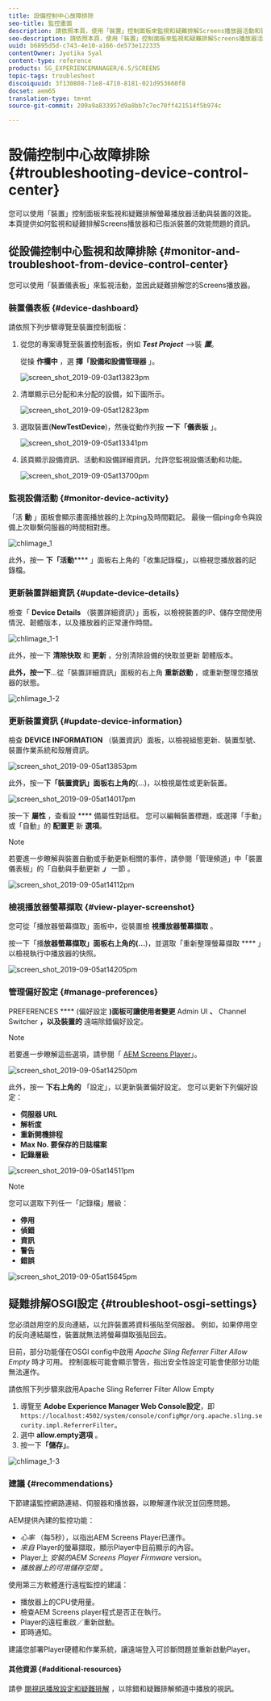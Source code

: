 ```yaml
---
title: 設備控制中心故障排除
seo-title: 監控畫面
description: 請依照本頁，使用「裝置」控制面板來監視和疑難排解Screens播放器活動和裝置的效能。
seo-description: 請依照本頁，使用「裝置」控制面板來監視和疑難排解Screens播放器活動和裝置的效能。
uuid: b6895d5d-c743-4e10-a166-de573e122335
contentOwner: Jyotika Syal
content-type: reference
products: SG_EXPERIENCEMANAGER/6.5/SCREENS
topic-tags: troubleshoot
discoiquuid: 3f130808-71e8-4710-8181-021d953660f8
docset: aem65
translation-type: tm+mt
source-git-commit: 209a9a833957d9a8bb7c7ec70ff421514f5b974c

---
```



# 設備控制中心故障排除 {#troubleshooting-device-control-center}

您可以使用「裝置」控制面板來監視和疑難排解螢幕播放器活動與裝置的效能。 本頁提供如何監視和疑難排解Screens播放器和已指派裝置的效能問題的資訊。

## 從設備控制中心監視和故障排除 {#monitor-and-troubleshoot-from-device-control-center}

您可以使用「裝置儀表板」來監視活動，並因此疑難排解您的Screens播放器。

### 裝置儀表板 {#device-dashboard}

請依照下列步驟導覽至裝置控制面板：

1. 從您的專案導覽至裝置控制面板，例如 ***Test Project*** —&gt;裝 ***置***。

   從操 **作欄中** ，選 **擇「設備和設備管理器** 」。

   ![screen_shot_2019-09-03at13823pm](assets/screen_shot_2019-09-03at13823pm.png)

1. 清單顯示已分配和未分配的設備，如下圖所示。

   ![screen_shot_2019-09-05at12823pm](assets/screen_shot_2019-09-05at12823pm.png)

1. 選取裝置(**NewTestDevice**)，然後從動作列按 **一下「儀表板** 」。

   ![screen_shot_2019-09-05at13341pm](assets/screen_shot_2019-09-05at13341pm.png)

1. 該頁顯示設備資訊、活動和設備詳細資訊，允許您監視設備活動和功能。

   ![screen_shot_2019-09-05at13700pm](assets/screen_shot_2019-09-05at13700pm.png)

### 監視設備活動 {#monitor-device-activity}

「活 **動** 」面板會顯示畫面播放器的上次ping及時間戳記。 最後一個ping命令與設備上次聯繫伺服器的時間相對應。

![chlimage_1](assets/chlimage_1.png)

此外，按一 **下「活動****** 」面板右上角的「收集記錄檔」，以檢視您播放器的記錄檔。

### 更新裝置詳細資訊 {#update-device-details}

檢查「 **Device Details** （裝置詳細資訊）」面板，以檢視裝置的IP、儲存空間使用情況、韌體版本，以及播放器的正常運作時間。

![chlimage_1-1](assets/chlimage_1-1.png)

此外，按一下 **清除快取** 和 **更新** ，分別清除設備的快取並更新 [](screens-glossary.md) 韌體版本。

**此外，按一下**...從「裝置詳細資訊」面板的右上角 **重新啟動** ，或重新整理您播放器的狀態。

![chlimage_1-2](assets/chlimage_1-2.png)

### 更新裝置資訊 {#update-device-information}

檢查 **DEVICE INFORMATION** （裝置資訊）面板，以檢視組態更新、裝置型號、裝置作業系統和殼層資訊。

![screen_shot_2019-09-05at13853pm](assets/screen_shot_2019-09-05at13853pm.png)

此外，按一&#x200B;**下「裝置資訊」面板右上角的**(...)，以檢視屬性或更新裝置。

![screen_shot_2019-09-05at14017pm](assets/screen_shot_2019-09-05at14017pm.png)

按一下 **屬性** ，查看設 **** 備屬性對話框。 您可以編輯裝置標題，或選擇「手動」或「自動」的 **配置更** 新 **選項**。

>[!NOTE]
>
>若要進一步瞭解與裝置自動或手動更新相關的事件，請參閱「管理頻道」中「裝置儀表板」的「自動與手動更新 ***」*** 一節 [](managing-channels.md)。

![screen_shot_2019-09-05at14112pm](assets/screen_shot_2019-09-05at14112pm.png)

### 檢視播放器螢幕擷取 {#view-player-screenshot}

您可從「播放器螢幕擷取」面板中，從裝置檢 **視播放器螢幕擷取** 。

按一下「播&#x200B;**放器螢幕擷取」面板右上角的(...**)，並選取「重新整理螢幕擷取 **** 」以檢視執行中播放器的快照。

![screen_shot_2019-09-05at14205pm](assets/screen_shot_2019-09-05at14205pm.png)

### 管理偏好設定 {#manage-preferences}

PREFERENCES **** (偏好設定 **)面板可讓使用者變更** Admin UI **、** Channel Switcher **，以及裝置的** 遠端除錯偏好設定。

>[!NOTE]
>
>若要進一步瞭解這些選項，請參閱「 [AEM Screens Player](working-with-screens-player.md)」。

![screen_shot_2019-09-05at14250pm](assets/screen_shot_2019-09-05at14250pm.png)

此外，按一 **下右上角的** 「設定」，以更新裝置偏好設定。 您可以更新下列偏好設定：

* **伺服器 URL**
* **解析度**
* **重新開機排程**
* **Max No. 要保存的日誌檔案**
* **記錄層級**

![screen_shot_2019-09-05at14511pm](assets/screen_shot_2019-09-05at14511pm.png)

>[!NOTE]
>
>您可以選取下列任一「記錄檔」層級：
>
>* **停用**
>* **偵錯**
>* **資訊**
>* **警告**
>* **錯誤**
>



![screen_shot_2019-09-05at15645pm](assets/screen_shot_2019-09-05at15645pm.png)

## 疑難排解OSGI設定 {#troubleshoot-osgi-settings}

您必須啟用空的反向連結，以允許裝置將資料張貼至伺服器。 例如，如果停用空的反向連結屬性，裝置就無法將螢幕擷取張貼回去。

目前，部分功能僅在OSGI config中啟用 *Apache Sling Referrer Filter Allow Empty* 時才可用。 控制面板可能會顯示警告，指出安全性設定可能會使部分功能無法運作。

請依照下列步驟來啟用Apache Sling Referrer Filter Allow Empty

1. 導覽至 **Adobe Experience Manager Web Console設定**，即 `https://localhost:4502/system/console/configMgr/org.apache.sling.security.impl.ReferrerFilter`。
1. 選中 **allow.empty選項** 。
1. 按一下&#x200B;**「儲存」**。

![chlimage_1-3](assets/chlimage_1-3.png)

### 建議 {#recommendations}

下節建議監控網路連結、伺服器和播放器，以瞭解運作狀況並回應問題。

AEM提供內建的監控功能：

* *心率* （每5秒），以指出AEM Screens Player已運作。
* *來自* Player的螢幕擷取，顯示Player中目前顯示的內容。
* Player上 *安裝的AEM Screens Player Firmware* version。
* *播放器上的可用儲存空間* 。

使用第三方軟體進行遠程監控的建議：

* 播放器上的CPU使用量。
* 檢查AEM Screens player程式是否正在執行。
* Player的遠程重啟／重新啟動。
* 即時通知。

建議您部署Player硬體和作業系統，讓遠端登入可診斷問題並重新啟動Player。

#### 其他資源 {#additional-resources}

請參 [閱視訊播放設定和疑難排解](troubleshoot-videos.md) ，以除錯和疑難排解頻道中播放的視訊。
